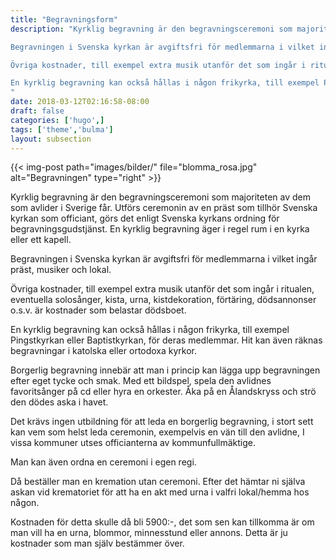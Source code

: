 ```yaml
---
title: "Begravningsform"
description: "Kyrklig begravning är den begravningsceremoni som majoriteten av dem som avlider i Sverige får. Utförs ceremonin av en präst som tillhör Svenska kyrkan som officiant, görs det enligt Svenska kyrkans ordning för begravningsgudstjänst. En kyrklig begravning äger i regel rum i en kyrka eller ett kapell.

Begravningen i Svenska kyrkan är avgiftsfri för medlemmarna i vilket ingår präst, musiker och lokal.

Övriga kostnader, till exempel extra musik utanför det som ingår i ritualen, eventuella solosånger, kista, urna, kistdekoration, förtäring, dödsannonser o.s.v. är kostnader som belastar dödsboet.

En kyrklig begravning kan också hållas i någon frikyrka, till exempel Pingstkyrkan eller Baptistkyrkan, för deras medlemmar. Hit kan även räknas begravningar i katolska eller ortodoxa kyrkor.
"
date: 2018-03-12T02:16:58-08:00
draft: false
categories: ['hugo',]
tags: ['theme','bulma']
layout: subsection
---
```



{{< img-post
    path="images/bilder/" file="blomma_rosa.jpg"
    alt="Begravningen" type="right" >}}

Kyrklig begravning är den begravningsceremoni som majoriteten av dem som avlider i Sverige får. Utförs ceremonin av en präst som tillhör Svenska kyrkan som officiant, görs det enligt Svenska kyrkans ordning för begravningsgudstjänst. En kyrklig begravning äger i regel rum i en kyrka eller ett kapell.

Begravningen i Svenska kyrkan är avgiftsfri för medlemmarna i vilket ingår präst, musiker och lokal.

Övriga kostnader, till exempel extra musik utanför det som ingår i ritualen, eventuella solosånger, kista, urna, kistdekoration, förtäring, dödsannonser o.s.v. är kostnader som belastar dödsboet.

En kyrklig begravning kan också hållas i någon frikyrka, till exempel Pingstkyrkan eller Baptistkyrkan, för deras medlemmar. Hit kan även räknas begravningar i katolska eller ortodoxa kyrkor.

Borgerlig begravning innebär att man i princip kan lägga upp begravningen efter eget tycke och smak. Med ett bildspel, spela den avlidnes favoritsånger på cd eller hyra en orkester. Åka på en Ålandskryss och strö den dödes aska i havet.

Det krävs ingen utbildning för att leda en borgerlig begravning, i stort sett kan vem som helst leda ceremonin, exempelvis en vän till den avlidne, I vissa kommuner utses officianterna av kommunfullmäktige.

Man kan även ordna en ceremoni i egen regi.

Då beställer man en kremation utan ceremoni. Efter det hämtar ni själva askan vid krematoriet för att ha en akt med urna i valfri lokal/hemma hos någon.

Kostnaden för detta skulle då bli 5900:-, det som sen kan tillkomma är om man vill ha en urna, blommor, minnesstund eller annons.  Detta är ju kostnader som man själv bestämmer över.
